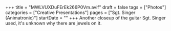 +++
title = "MWLVUXDuFErEk266P0Vm.avif"
draft = false
tags = ["Photos"]
categories = ["Creative Presentations"]
pages = ["Sgt. Singer (Animatronic)"]
startDate = ""
+++
Another closeup of the guitar Sgt. Singer used, it's unknown why there are jewels on it.
